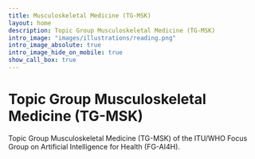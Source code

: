 ```yaml
---
title: Musculoskeletal Medicine (TG-MSK)
layout: home
description: Topic Group Musculoskeletal Medicine (TG-MSK)
intro_image: "images/illustrations/reading.png"
intro_image_absolute: true
intro_image_hide_on_mobile: true
show_call_box: true
---
```


# Topic Group Musculoskeletal Medicine (TG-MSK)

Topic Group Musculoskeletal Medicine (TG-MSK) of the ITU/WHO Focus Group on Artificial Intelligence for Health (FG-AI4H).


